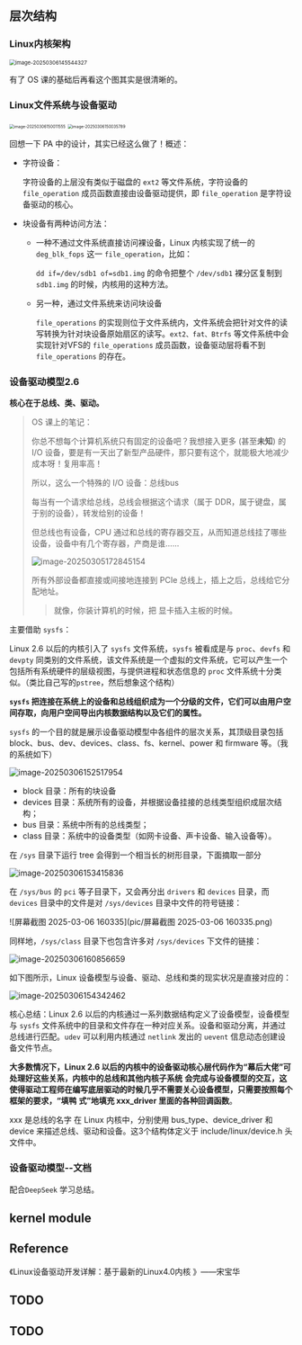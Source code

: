 ## 层次结构

### Linux内核架构

<img src="pic/image-20250306145544327.png" alt="image-20250306145544327" style="zoom: 67%;" />

有了 OS 课的基础后再看这个图其实是很清晰的。





### Linux文件系统与设备驱动

<img src="pic/image-20250306150011555.png" alt="image-20250306150011555" style="zoom:50%;" />

<img src="pic/image-20250306150035789.png" alt="image-20250306150035789" style="zoom:50%;" />

回想一下 PA 中的设计，其实已经这么做了！概述：

- 字符设备：

    字符设备的上层没有类似于磁盘的 `ext2` 等文件系统，字符设备的 `file_operation` 成员函数直接由设备驱动提供，即 `file_operation` 是字符设备驱动的核心。

- 块设备有两种访问方法：

    - 一种不通过文件系统直接访问裸设备，Linux 内核实现了统一的 `deg_blk_fops` 这一 `file_operation`，比如：

        `dd if=/dev/sdb1 of=sdb1.img` 的命令把整个 `/dev/sdb1` 裸分区复制到 `sdb1.img` 的时候，内核用的这种方法。

    - 另一种，通过文件系统来访问块设备

        `file_operations` 的实现则位于文件系统内，文件系统会把针对文件的读写转换为针对块设备原始扇区的读写。`ext2、fat、Btrfs` 等文件系统中会实现针对VFS的 `file_operations` 成员函数，设备驱动层将看不到`file_operations` 的存在。  

    



### 设备驱动模型2.6

**核心在于总线、类、驱动。**

> OS 课上的笔记：
>
> 你总不想每个计算机系统只有固定的设备吧？我想接入更多 (甚至**未知**) 的 I/O 设备，要是有一天出了新型产品硬件，那只要有这个，就能极大地减少成本呀！复用率高！
>
> 所以，这么一个特殊的 I/O 设备：总线bus
>
> 每当有一个请求给总线，总线会根据这个请求（属于 DDR，属于键盘，属于别的设备），转发给别的设备！
>
> 但总线也有设备，CPU 通过和总线的寄存器交互，从而知道总线挂了哪些设备，设备中有几个寄存器，产商是谁......
>
> ![image-20250305172845154](pic/image-20250305172845154.png)
>
> 所有外部设备都直接或间接地连接到 PCIe 总线上，插上之后，总线给它分配地址。
>
> > 就像，你装计算机的时候，把 显卡插入主板的时候。

主要借助 `sysfs`：

Linux 2.6 以后的内核引入了 `sysfs` 文件系统，`sysfs` 被看成是与 `proc`、`devfs` 和 `devpty` 同类别的文件系统，该文件系统是一个虚拟的文件系统，它可以产生一个包括所有系统硬件的层级视图，与提供进程和状态信息的 `proc` 文件系统十分类似。（类比自己写的`pstree`，然后想象这个结构）

**`sysfs` 把连接在系统上的设备和总线组织成为一个分级的文件，它们可以由用户空间存取，向用户空间导出内核数据结构以及它们的属性。**

`sysfs` 的一个目的就是展示设备驱动模型中各组件的层次关系，其顶级目录包括 block、bus、dev、devices、class、fs、kernel、power 和 firmware 等。（我的系统如下）

![image-20250306152517954](pic/image-20250306152517954.png)

- block 目录：所有的块设备
- devices 目录：系统所有的设备，并根据设备挂接的总线类型组织成层次结构；
- bus 目录：系统中所有的总线类型；
- class 目录：系统中的设备类型（如网卡设备、声卡设备、输入设备等）。

在 `/sys` 目录下运行 tree 会得到一个相当长的树形目录，下面摘取一部分  

![image-20250306153415836](pic/image-20250306153415836.png)

在 `/sys/bus` 的 `pci` 等子目录下，又会再分出 `drivers` 和 `devices` 目录，而 `devices` 目录中的文件是对 `/sys/devices` 目录中文件的符号链接：

![屏幕截图 2025-03-06 160335](pic/屏幕截图 2025-03-06 160335.png)

同样地，`/sys/class` 目录下也包含许多对 `/sys/devices` 下文件的链接：

![image-20250306160856659](pic/image-20250306160856659.png)

如下图所示，Linux 设备模型与设备、驱动、总线和类的现实状况是直接对应的：

![image-20250306154342462](pic/image-20250306154342462.png)

核心总结：Linux 2.6 以后的内核通过一系列数据结构定义了设备模型，设备模型与 `sysfs` 文件系统中的目录和文件存在一种对应关系。设备和驱动分离，并通过总线进行匹配。`udev` 可以利用内核通过 `netlink` 发出的 `uevent` 信息动态创建设备文件节点。  

**大多数情况下，Linux 2.6 以后的内核中的设备驱动核心层代码作为“幕后大佬”可处理好这些关系，内核中的总线和其他内核子系统**
**会完成与设备模型的交互，这使得驱动工程师在编写底层驱动的时候几乎不需要关心设备模型，只需要按照每个框架的要求，“填鸭**
**式”地填充 xxx_driver 里面的各种回调函数**。

xxx 是总线的名字  在 Linux 内核中，分别使用 bus_type、device_driver 和 device 来描述总线、驱动和设备。这3个结构体定义于 include/linux/device.h 头文件中。



### 设备驱动模型--文档

配合`DeepSeek` 学习总结。





## kernel module







## Reference 

《Linux设备驱动开发详解：基于最新的Linux4.0内核 》——宋宝华





## TODO





## TODO











